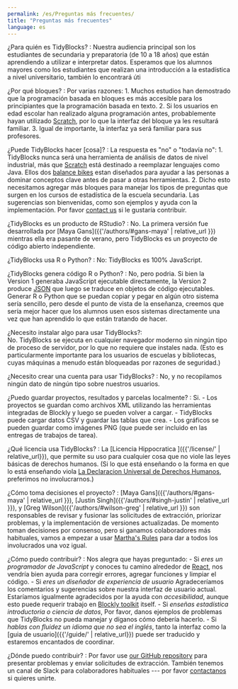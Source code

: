 ```yaml
---
permalink: /es/Preguntas más frecuentes/
title: "Preguntas más frecuentes"
language: es
---
```


¿Para quién es TidyBlocks?
:   Nuestra audiencia principal son los estudiantes de secundaria y        preparatoria (de 10 a 18 años)
     que están aprendiendo a utilizar e interpretar datos.
     Esperamos que los alumnos mayores
     como los estudiantes que realizan una introducción a la estadística a      nivel universitario,
     también lo encontrará úti

¿Por qué bloques?
:   Por varias razones:
     1. Muchos estudios han demostrado que la programación basada en bloques es más accesible para los principiantes que la programación basada en texto.
     2. Si los usuarios en edad escolar han realizado alguna programación antes, probablemente hayan utilizado [Scratch](http://scratch.mit.edu),
        por lo que la interfaz del bloque ya les resultará familiar.
     3. Igual de importante, la interfaz ya será familiar para sus profesores.

¿Puede TidyBlocks hacer [cosa]?
: La respuesta es "no" o "todavía no":
     1. TidyBlocks nunca será una herramienta de análisis de datos de nivel industrial,
         más que [Scratch](http://scratch.mit.edu) está destinado a reemplazar lenguajes como Java.
         Ellos dos [balance bikes](https://en.wikipedia.org/wiki/Balance_bicycle)
        estan diseñados para ayudar a las personas a dominar conceptos clave antes de pasar a otras herramientas.
    2.  Dicho esto
         necesitamos agregar más bloques para manejar los tipos de preguntas que surgen en los cursos de estadística de la escuela secundaria.
         Las sugerencias son bienvenidas,
         como son ejemplos y ayuda con la implementación.
        Por favor [contact us](mailto:{{site.email}}) si le gustaría contribuir.

¿TidyBlocks es un producto de RStudio?
:   No.
    La primera versión fue desarrollada por [Maya Gans]({{'/authors/#gans-maya' | relative_url }}) mientras ella era pasante de verano,
     pero TidyBlocks es un proyecto de código abierto independiente.

¿TidyBlocks usa R o Python?
:   No: TidyBlocks es 100% JavaScript.

¿TidyBlocks genera código R o Python?
:   No,
    pero podria.
    Si bien la Version 1 generaba JavaScript ejecutable directamente,
    la Version 2 produce [JSON](https://en.wikipedia.org/wiki/JSON)
    que luego se traduce en objetos de código ejecutables.
    Generar R o Python que se puedan copiar y pegar en algún otro sistema      sería sencillo,
    pero desde el punto de vista de la enseñanza, creemos que sería mejor      hacer que los alumnos usen esos sistemas directamente
    una vez que han aprendido lo que están tratando de hacer.

¿Necesito instalar algo para usar TidyBlocks?:  
No.
   TidyBlocks se ejecuta en cualquier navegador moderno sin ningún tipo de proceso de servidor,
    por lo que no requiere que instales nada.
    (Esto es particularmente importante para los usuarios de escuelas y bibliotecas, cuyas máquinas a menudo están bloqueadas por razones de seguridad.)

¿Necesito crear una cuenta para usar TidyBlocks?
:   No,
    y no recopilamos ningún dato de ningún tipo sobre nuestros usuarios.

¿Puedo guardar proyectos, resultados y parcelas localmente?
:   Si.
    -   Los proyectos se guardan como archivos XML utilizando las herramientas integradas de Blockly y luego se pueden volver a cargar.
    -   TidyBlocks puede cargar datos CSV y guardar las tablas que crea.
    -   Los gráficos se pueden guardar como imágenes PNG (que puede ser incluido en las entregas de trabajos de tarea).

¿Qué licencia usa TidyBlocks?
:   La [Licencia Hippocratica ]({{'/license/' | relative_url}}),
    que permite su uso para cualquier cosa que no viole las leyes básicas de derechos humanos.
    (Si lo que está enseñando o la forma en que lo está enseñando viola
    [La Declaracion Universal de Derechos Humanos](https://www.un.org/en/universal-declaration-human-rights/),
    preferimos no involucrarnos.)

¿Cómo toma decisiones el proyecto?
:   [Maya Gans]({{'/authors/#gans-maya' | relative_url }}),
    [Justin Singh]({{'/authors/#singh-justin' | relative_url }}),
    y [Greg Wilson]({{'/authors/#wilson-greg' | relative_url }})
    son responsables de revisar y fusionar las solicitudes de extracción,
     priorizar problemas,
     y la implementación de versiones actualizadas.
    De momento toman decisiones por consenso,
     pero si ganamos colaboradores más habituales,
     vamos a empezar a usar [Martha's Rules](https://third-bit.com/2019/06/13/marthas-rules.html)
    para dar a todos los involucrados una voz igual.

¿Cómo puedo contribuir?
:  Nos alegra que hayas preguntado:
    -   Si *eres un programador de JavaScript* y conoces tu camino alrededor de [React](https://reactjs.org/),
        nos vendría bien ayuda para corregir errores, agregar funciones y limpiar el código.
    -   Si *eres un diseñador de experiencia de usuario*
        Agradeceríamos los comentarios y sugerencias sobre nuestra interfaz de usuario actual.
       Estaríamos igualmente agradecidos por la ayuda con *accesibilidad*,
         aunque esto puede requerir trabajo en [Blockly toolkit](https://developers.google.com/blockly/) itself.
    -   Si *enseñas estadística introductoria o ciencia de datos*,
         Por favor, danos ejemplos de problemas que TidyBlocks no pueda manejar y díganos cómo debería hacerlo.
    -   Si *hablas con fluidez un idioma que no sea el inglés*,
        tanto la interfaz como la [guia de usuario]({{'/guide/' | relative_url}}) puede ser traducido
         y estaremos encantados de coordinar.

¿Dónde puedo contribuir?
:   Por favor use [our GitHub repository]({{site.github.url}}) para presentar problemas y enviar solicitudes de extracción.
   También tenemos un canal de Slack para colaboradores habituales --- por favor [contactanos](mailto:{{site.email}}) si quieres unirte.
